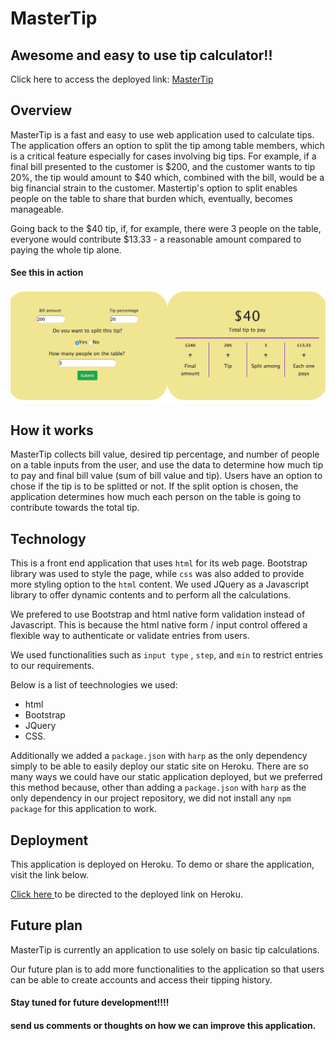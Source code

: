 # MasterTip

## Awesome and easy to use tip calculator!!

Click here to access the deployed link: [MasterTip](https://mastertip.herokuapp.com/) 

## Overview 

MasterTip is a fast and easy to use web application used to calculate tips. 
The application offers an option to split the tip among table members, which is a critical feature especially for cases involving big tips. 
For example, if a final bill presented to the customer is $200, and the customer wants to tip 20%, the tip would amount to $40 which, combined with the bill, would be a big financial strain to the customer. Mastertip's option to split enables people on the table to share that burden which, eventually, becomes manageable. 

Going back to the $40 tip, if, for example, there were 3 people on the table, everyone would contribute $13.33 - a reasonable amount compared to paying the whole tip alone.

#### See this in action

![tip](/asset/images/app-screenshot.png)

## How it works 

MasterTip collects bill value, desired tip percentage, and number of people on a table inputs from the user, and use the data to determine how much tip to pay and final bill value (sum of bill value and tip). 
Users have an option to chose if the tip is to be splitted or not. If the split option is chosen, the application determines how much each person on the table is going to contribute towards the total tip. 

## Technology 

This is a front end application that uses ``html`` for its web page. Bootstrap library was used to style the page, while ``css`` was also added to provide more styling option to the ``html`` content. We used JQuery as a Javascript library to offer dynamic contents and to perform all the calculations. 

We prefered to use Bootstrap and html native form validation instead of Javascript. This is because the html native form / input control offered a flexible way to authenticate or validate entries from users. 

We used functionalities such as ``input type`` , ``step``, and ``min`` to restrict entries to our requirements. 

Below is a list of teechnologies we used: 

- html
- Bootstrap
- JQuery
- CSS. 

Additionally we added a ``package.json`` with ``harp`` as the only dependency simply to be able to easily deploy our static site on Heroku. 
There are so many ways we could have our static application deployed, but we preferred this method because, other than adding a ``package.json`` with ``harp`` as the only dependency in our project repository, we did not install any ``npm package`` for this application to work. 

## Deployment 

This application is deployed on Heroku. To demo or share the application, visit the link below.

[Click here ](https://mastertip.herokuapp.com/) to be directed to the deployed link on Heroku. 

## Future plan

MasterTip is currently an application to use solely on basic tip calculations. 

Our future plan is to add more functionalities to the application so that users can be able to create accounts and access their tipping history. 

#### Stay tuned for future development!!!!

#### send us comments or thoughts on how we can improve this application.